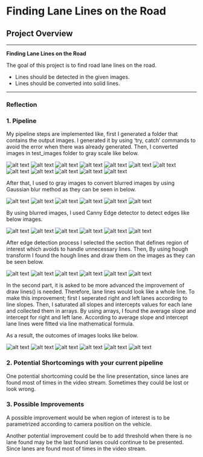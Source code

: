 # **Finding Lane Lines on the Road** 

## Project Overview
---

**Finding Lane Lines on the Road**

The goal of this project is to find road lane lines on the road. 
* Lines should be detected in the given images.
* Lines should be converted into solid lines.

[//]: # (Image References)
[image1]: ./test_images/solidWhiteRight.jpg "Solid White Right"
[image2]: ./test_images/solidWhiteCurve.jpg "Solid White Curve"
[image3]: ./test_images/solidYellowCurve2.jpg "Solid Yellow Curve 2"
[image4]: ./test_images/solidYellowLeft.jpg "Solid Yellow Left"
[image5]: ./test_images/whiteCarLaneSwitch.jpg "White Car Lane Switch"
[image6]: ./test_images/solidYellowCurve.jpg "Solid Yellow Curve"
[image10]: ./examples/gray_solidWhiteRight.jpg "Solid White Right in Gray Scale"
[image20]: ./examples/gray_solidWhiteCurve.jpg "Solid White Curve in Gray Scale"
[image30]: ./examples/gray_solidYellowCurve2.jpg "Solid Yellow Curve 2 in Gray Scale"
[image40]: ./examples/gray_solidYellowLeft.jpg "Solid Yellow Leftin Gray Scale"
[image50]: ./examples/gray_whiteCarLaneSwitch.jpg "White Car Lane Switch in Gray Scale"
[image60]: ./examples/gray_solidYellowCurve.jpg "Solid Yellow Curve in Gray Scale"
[image100]: ./examples/blur_solidWhiteRight.jpg "Blurred Solid Right Curve"
[image200]: ./examples/blur_solidWhiteCurve.jpg "Blurred Solid White Curve"
[image300]: ./examples/blur_solidYellowCurve2.jpg "Blurred Solid Yellow Curve 2"
[image400]: ./examples/blur_solidYellowLeft.jpg "Blurred Solid Yellow Left"
[image500]: ./examples/blur_whiteCarLaneSwitch.jpg "Blurred White Car Lane Switch"
[image600]: ./examples/blur_solidYellowCurve.jpg "Blurred Solid Yellow Curve"
[image1000]: ./examples/canny_solidWhiteRight.jpg "Edges Detected - Solid White Right"
[image2000]: ./examples/canny_solidWhiteCurve.jpg "Edges Detected - Solid White Curve"
[image3000]: ./examples/canny_solidYellowCurve2.jpg "Edges Detected - Solid Yellow Curve 2"
[image4000]: ./examples/canny_solidYellowLeft.jpg "Edges Detected - Solid White Curve"
[image5000]: ./examples/canny_whiteCarLaneSwitch.jpg "Edges Detected - White Car Lane Switch"
[image6000]: ./examples/canny_solidYellowCurve.jpg "Edges Detected - Solid Yellow Curve"
[image10000]: ./examples/hough_solidWhiteRight.jpg "Solid White Right Hough Lines"
[image20000]: ./examples/hough_solidWhiteCurve.jpg "Solid White Curve Hough Lines"
[image30000]: ./examples/hough_solidYellowCurve2.jpg "Solid Yellow Curve 2 Hough Lines"
[image40000]: ./examples/hough_solidYellowLeft.jpg "Solid Yellow Left Hough Lines"
[image50000]: ./examples/hough_whiteCarLaneSwitch.jpg "White Car Lane Switch Hough Lines"
[image60000]: ./examples/hough_solidYellowCurve.jpg "Solid Yellow Curve Hough Lines"
[image100000]: ./test_images_output/image_solidWhiteRight.jpg "Solid White Right with Solid Lane Lines"
[image200000]: ./test_images_output/image_solidWhiteCurve.jpg "Solid White Curve with Solid Lane Lines"
[image300000]: ./test_images_output/image_solidYellowCurve2.jpg "Solid Yellow Curve 2 with Solid Lane Lines"
[image400000]: ./test_images_output/image_solidYellowLeft.jpg "Solid Yellow Left with Solid Lane Lines"
[image500000]: ./test_images_output/image_whiteCarLaneSwitch.jpg "White Car Lane Switch with Solid Lane Lines"
[image600000]: ./test_images_output/image_solidYellowCurve.jpg "Solid Yellow Curve with Solid Lane Lines"
---

### Reflection

### 1. Pipeline

My pipeline steps are implemented like, first I generated a folder that contains the output images. I generated it by using ‘try, catch’ commands to avoid the error when there was already generated. Then, I converted images in test_images folder to gray scale like below. 

![alt text][image1] 
![alt text][image10] 
![alt text][image2] 
![alt text][image20] 
![alt text][image3] 
![alt text][image30] 
![alt text][image4] 
![alt text][image40] 
![alt text][image5] 
![alt text][image50] 
![alt text][image6] 
![alt text][image60] 

After that, I used to gray images to convert blurred images by using Gaussian blur method as they can be seen in below.

![alt text][image100]
![alt text][image200]
![alt text][image300]
![alt text][image400]
![alt text][image500]
![alt text][image600]

By using blurred images, I used Canny Edge detector to detect edges like below images. 

![alt text][image1000]
![alt text][image2000]
![alt text][image3000]
![alt text][image4000]
![alt text][image5000]
![alt text][image6000]

After edge detection process I selected the section that defines region of interest which avoids to handle unnecessary lines. Then, By using hough transform I found the hough lines and draw them on the images as they can be seen below. 

![alt text][image10000]
![alt text][image20000]
![alt text][image30000]
![alt text][image40000]
![alt text][image50000]
![alt text][image60000]


In the second part, it is asked to be more advanced the improvement of draw lines() is needed. Therefore, lane lines would look like a whole line. To make this improvement; first I seperated right and left lanes according to line slopes. Then, I saturated all slopes and intercepts values for each lane and collected them in arrays. By using arrays, I found the average slope and intercept for right and left lane. According to average slope and intercept lane lines were fitted via line mathematical formula. 

As a result, the outcomes of images looks like below.

![alt text][image100000]
![alt text][image200000]
![alt text][image300000]
![alt text][image400000]
![alt text][image500000]
![alt text][image600000]


### 2.  Potential Shortcomings with your current pipeline

One potential shortcoming could be the line presentation, since lanes are found most of times in the video stream. Sometimes they could be lost or look wrong. 

### 3. Possible Improvements

A possible improvement would be when region of interest is to be parametrized according to camera position on the vehicle.

Another potential improvement could be to add threshold when there is no lane found may be the last found lanes could continue to be presented. Since lanes are found most of times in the video stream. 
